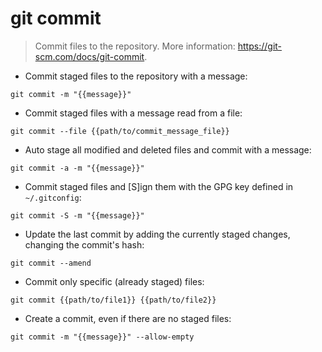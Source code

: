 # git commit

> Commit files to the repository.
> More information: <https://git-scm.com/docs/git-commit>.

- Commit staged files to the repository with a message:

`git commit -m "{{message}}"`

- Commit staged files with a message read from a file:

`git commit --file {{path/to/commit_message_file}}`

- Auto stage all modified and deleted files and commit with a message:

`git commit -a -m "{{message}}"`

- Commit staged files and [S]ign them with the GPG key defined in `~/.gitconfig`:

`git commit -S -m "{{message}}"`

- Update the last commit by adding the currently staged changes, changing the commit's hash:

`git commit --amend`

- Commit only specific (already staged) files:

`git commit {{path/to/file1}} {{path/to/file2}}`

- Create a commit, even if there are no staged files:

`git commit -m "{{message}}" --allow-empty`

